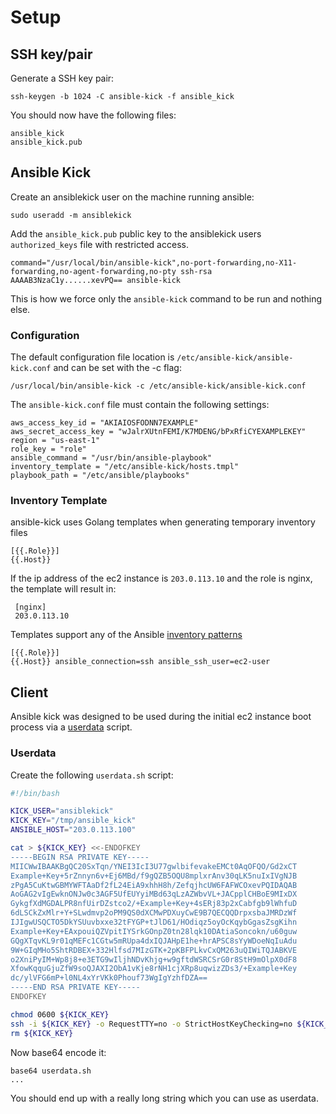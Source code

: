 # Setup

## SSH key/pair

Generate a SSH key pair:

    ssh-keygen -b 1024 -C ansible-kick -f ansible_kick

You should now have the following files:

    ansible_kick
    ansible_kick.pub

## Ansible Kick

Create an ansiblekick user on the machine running ansible:

    sudo useradd -m ansiblekick

Add the `ansible_kick.pub` public key to the ansiblekick users `authorized_keys` file with restricted access.

    command="/usr/local/bin/ansible-kick",no-port-forwarding,no-X11-forwarding,no-agent-forwarding,no-pty ssh-rsa AAAAB3NzaC1y......xevPQ== ansible-kick

This is how we force only the `ansible-kick` command to be run and nothing else.

### Configuration

The default configuration file location is `/etc/ansible-kick/ansible-kick.conf` and can be set with the -c flag:

    /usr/local/bin/ansible-kick -c /etc/ansible-kick/ansible-kick.conf

The `ansible-kick.conf` file must contain the following settings:

    aws_access_key_id = "AKIAIOSFODNN7EXAMPLE"
    aws_secret_access_key = "wJalrXUtnFEMI/K7MDENG/bPxRfiCYEXAMPLEKEY"
    region = "us-east-1"
    role_key = "role"
    ansible_command = "/usr/bin/ansible-playbook"
    inventory_template = "/etc/ansible-kick/hosts.tmpl"
    playbook_path = "/etc/ansible/playbooks"

### Inventory Template

ansible-kick uses Golang templates when generating temporary inventory files

    [{{.Role}}]
    {{.Host}}

If the ip address of the ec2 instance is `203.0.113.10` and the role is nginx, the template will result in:

     [nginx]
     203.0.113.10

Templates support any of the Ansible [inventory patterns](http://www.ansibleworks.com/docs/patterns.html)

    [{{.Role}}]
    {{.Host}} ansible_connection=ssh ansible_ssh_user=ec2-user

## Client

Ansible kick was designed to be used during the initial ec2 instance boot process via a [userdata](http://docs.aws.amazon.com/AWSCloudFormation/latest/UserGuide/cloudformation-waitcondition-article.html) script.

### Userdata

Create the following `userdata.sh` script: 

```bash
#!/bin/bash

KICK_USER="ansiblekick"
KICK_KEY="/tmp/ansible_kick"
ANSIBLE_HOST="203.0.113.100"

cat > ${KICK_KEY} <<-ENDOFKEY
-----BEGIN RSA PRIVATE KEY-----
MIICWwIBAAKBgQC20SxTqn/YNEI3IcI3U77gwlbifevakeEMCt0AqOFQO/Gd2xCT
Example+Key+5rZnnyn6v+Ej6MBd/f9gQZB5OQU8mplxrAnv30qLK5nuIxIVgNJB
zPgA5CuKtwGBMYWFTAaDf2fL24EiA9xhhH8h/ZefqjhcUW6FAFWCOxevPQIDAQAB
AoGAG2vIgEwknONJw0c3AGF5UfEUYyiMBd63qLzAZWbvVL+JACpplCHBoE9MIxDX
GykgfXdMGDALPR8nfUirDZstco2/+Example+Key+4sERj83p2xCabfgb9lWhfuD
6dLSCkZxMlr+Y+SLwdmvp2oPM9QS0dXCMwPDXuyCwE9B7QECQQDrpxsbaJMRDzWf
IJIgwUSQCTO5DkYSUuvbxxe32tFYGP+tJlD61/HOdiqz5oyOcKqybGgasZsgKihn
Example+Key+EAxpouiQZVpitIYSrkGOnpZ0tn28lqk10DAtiaSoncokn/u60guw
GQgXTqvKL9r01qMEFc1CGtw5mRUpa4dxIQJAHpE1he+hrAPSC8sYyWDoeNqIuAdu
9W+GIqMHo5ShtRDBEX+332Hlfsd7MIzGTK+2pKBFPLkvCxQM263uQIWiTQJABKVE
o2XniPyIM+Wp8j8+e3ETG9wIljhNDvKhjg+w9gftdWSRCSrG0r8StH9mOlpX0dF8
XfowKqquGjuZfW9soQJAXI2ObA1vKje8rNH1cjXRp8uqwizZDs3/+Example+Key
dc/ylVFG6mP+l0NL4xYrVKk0Phouf73WgIgYzhfDZA==
-----END RSA PRIVATE KEY-----
ENDOFKEY

chmod 0600 ${KICK_KEY}
ssh -i ${KICK_KEY} -o RequestTTY=no -o StrictHostKeyChecking=no ${KICK_USER}@${ANSIBLE_HOST}
rm ${KICK_KEY}
```

Now base64 encode it:

    base64 userdata.sh
    ...

You should end up with a really long string which you can use as userdata.

